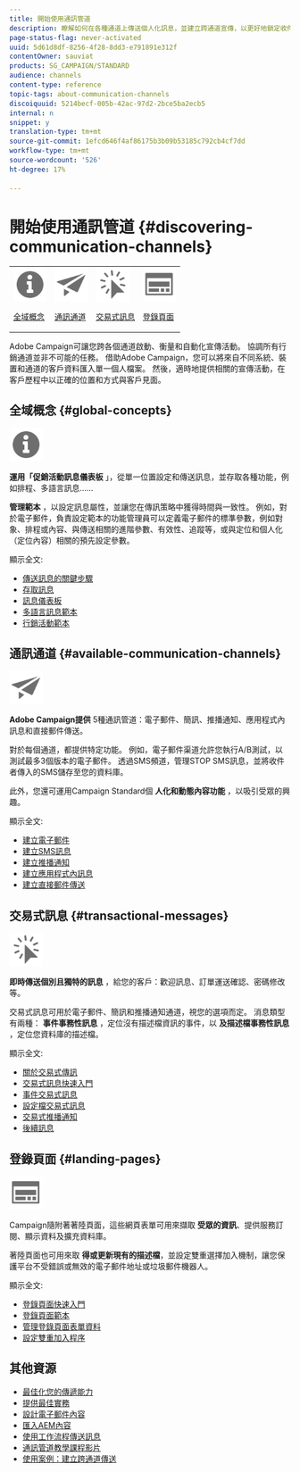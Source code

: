 ```yaml
---
title: 開始使用通訊管道
description: 瞭解如何在各種通道上傳送個人化訊息，並建立跨通道宣傳，以更好地鎖定收件者。
page-status-flag: never-activated
uuid: 5d61d8df-8256-4f28-8dd3-e791891e312f
contentOwner: sauviat
products: SG_CAMPAIGN/STANDARD
audience: channels
content-type: reference
topic-tags: about-communication-channels
discoiquuid: 5214becf-005b-42ac-97d2-2bce5ba2ecb5
internal: n
snippet: y
translation-type: tm+mt
source-git-commit: 1efcd646f4af86175b3b09b53185c792cb4cf7dd
workflow-type: tm+mt
source-wordcount: '526'
ht-degree: 17%

---
```



# 開始使用通訊管道 {#discovering-communication-channels}

<table>
<tr>
<td><img src="assets/do-not-localize/icon_concepts.svg" width="60px"><p><a href="#global-concepts">全域概念</a></p></td>
<td><img src="assets/do-not-localize/icon_channels.svg" width="60px"><p><a href="#available-communication-channels">通訊通道</a></p></td>
<td><img src="assets/do-not-localize/icon_transactional.svg" width="60px"><p><a href="#transactional-messages">交易式訊息</a></p></td>
<td><img src="assets/do-not-localize/icon_landing.svg" width="60px"><p><a href="#landing-pages">登錄頁面</a></p></td></tr>
</table>

Adobe Campaign可讓您跨各個通道啟動、衡量和自動化宣傳活動。
協調所有行銷通道並非不可能的任務。 借助Adobe Campaign，您可以將來自不同系統、裝置和通道的客戶資料匯入單一個人檔案。 然後，適時地提供相關的宣傳活動，在客戶歷程中以正確的位置和方式與客戶見面。

## 全域概念 {#global-concepts}

<img src="assets/do-not-localize/icon_concepts.svg" width="60px">

**運用「促銷活動訊息儀表板** 」，從單一位置設定和傳送訊息，並存取各種功能，例如排程、多語言訊息……

**管理範本** ，以設定訊息屬性，並讓您在傳訊策略中獲得時間與一致性。 例如，對於電子郵件，負責設定範本的功能管理員可以定義電子郵件的標準參數，例如對象、排程或內容、與傳送相關的進階參數、有效性、追蹤等，或與定位和個人化（定位內容）相關的預先設定參數。

顯示全文:

* [傳送訊息的關鍵步驟](../../channels/using/key-steps-to-send-a-message.md)
* [存取訊息](../../channels/using/accessing-messages.md)
* [訊息儀表板](../../channels/using/message-dashboard.md)
* [多語言訊息範本](../../channels/using/multilingual-messages-template.md)
* [行銷活動範本](../../start/using/marketing-activity-templates.md)

## 通訊通道 {#available-communication-channels}

<img src="assets/do-not-localize/icon_channels.svg"  width="60px">

**Adobe Campaign提供** 5種通訊管道：電子郵件、簡訊、推播通知、應用程式內訊息和直接郵件傳送。

對於每個通道，都提供特定功能。 例如，電子郵件渠道允許您執行A/B測試，以測試最多3個版本的電子郵件。 透過SMS頻道，管理STOP SMS訊息，並將收件者傳入的SMS儲存至您的資料庫。

此外，您還可運用Campaign Standard個 **人化和動態內容功能** ，以吸引受眾的興趣。

顯示全文:

* [建立電子郵件](../../channels/using/about-emails.md)
* [建立SMS訊息](../../channels/using/about-sms-messages.md)
* [建立推播通知](../../channels/using/about-push-notifications.md)
* [建立應用程式內訊息](../../channels/using/about-in-app-messaging.md)
* [建立直接郵件傳送](../../channels/using/about-direct-mail.md)

## 交易式訊息 {#transactional-messages}

<img src="assets/do-not-localize/icon_transactional.svg" width="60px">

**即時傳送個別且獨特的訊息** ，給您的客戶：歡迎訊息、訂單運送確認、密碼修改等。

交易式訊息可用於電子郵件、簡訊和推播通知通道，視您的選項而定。 消息類型有兩種： **事件事務性訊息** ，定位沒有描述檔資訊的事件，以 **及描述檔事務性訊息** ，定位您資料庫的描述檔。

顯示全文:

* [關於交易式傳訊](../../channels/using/getting-started-with-transactional-msg.md)
* [交易式訊息快速入門](../../channels/using/getting-started-with-transactional-msg.md)
* [事件交易式訊息](../../channels/using/event-transactional-messages.md)
* [設定檔交易式訊息](../../channels/using/profile-transactional-messages.md)
* [交易式推播通知](../../channels/using/transactional-push-notifications.md)
* [後續訊息](../../channels/using/follow-up-messages.md)

## 登錄頁面 {#landing-pages}

<img src="assets/do-not-localize/icon_landing.svg" width="60px">

Campaign隨附著著陸頁面，這些網頁表單可用來擷取 **受眾的資訊**、提供服務訂閱、顯示資料及擴充資料庫。

著陸頁面也可用來取 **得或更新現有的描述檔**，並設定雙重選擇加入機制，讓您保護平台不受錯誤或無效的電子郵件地址或垃圾郵件機器人。

顯示全文:

* [登錄頁面快速入門](../../channels/using/getting-started-with-landing-pages.md)
* [登錄頁面範本](../../channels/using/landing-page-templates.md)
* [管理登錄頁面表單資料](../../channels/using/managing-landing-page-form-data.md)
* [設定雙重加入程序](../../channels/using/setting-up-a-double-opt-in-process.md)

## 其他資源

* [最佳化您的傳遞能力](../../sending/using/about-deliverability.md)
* [提供最佳實務](https://helpx.adobe.com/tw/campaign/kb/delivery-best-practices.html)
* [設計電子郵件內容](../../designing/using/designing-content-in-adobe-campaign.md)
* [匯入AEM內容](../../integrating/using/creating-email-experience-manager.md)
* [使用工作流程傳送訊息](../../automating/using/about-channel-activities.md)
* [通訊管道教學課程影片](https://docs.adobe.com/content/help/en/campaign-standard-learn/tutorials/communication-channels/email/create-email-from-homepage.html)
* [使用案例：建立跨通道傳送](../../automating/using/workflow-cross-channel-delivery.md)

